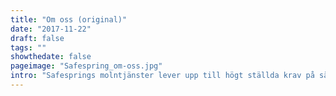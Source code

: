 ```yaml
---
title: "Om oss (original)"
date: "2017-11-22"
draft: false
tags: ""
showthedate: false
pageimage: "Safespring_om-oss.jpg"
intro: "Safesprings molntjänster lever upp till högt ställda krav på säkerhet, liksom lokala lagar och regler - idag och i framtiden. Läs mer om våra molntjänster!"
---
```

